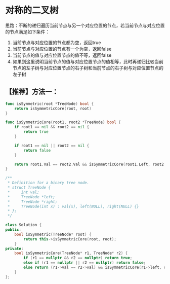 # 对称的二叉树

思路：不断的递归遍历当前节点与另一个对应位置的节点，若当前节点与对应位置的节点满足如下条件：

1. 当前节点与对应位置的节点都为空，返回true
2. 当前节点与对应位置的节点有一个为空，返回false
3. 当前节点的值与对应位置节点的值不等，返回false
4. 如果到这里说明当前节点的值与对应位置节点的值相等，此时再递归比较当前节点的左子树与对应位置节点的右子树和当前节点的右子树与对应位置节点的左子树

## 【推荐】方法一：

```go
func isSymmetric(root *TreeNode) bool {
	return isSymmetricCore(root, root)
}

func isSymmetricCore(root1, root2 *TreeNode) bool {
	if root1 == nil && root2 == nil {
		return true
	}

	if root1 == nil || root2 == nil {
		return false
	}

	return root1.Val == root2.Val && isSymmetricCore(root1.Left, root2.Right) && isSymmetricCore(root1.Right, root2.Left)
}

```

```c++
/**
 * Definition for a binary tree node.
 * struct TreeNode {
 *     int val;
 *     TreeNode *left;
 *     TreeNode *right;
 *     TreeNode(int x) : val(x), left(NULL), right(NULL) {}
 * };
 */

class Solution {
public:
    bool isSymmetric(TreeNode* root) {
        return this->isSymmetricCore(root, root);
    }
private:
    bool isSymmetricCore(TreeNode* r1, TreeNode* r2) {
        if (r1 == nullptr && r2 == nullptr) return true;
        else if (r1 == nullptr || r2 == nullptr) return false;
        else return (r1->val == r2->val) && isSymmetricCore(r1->left, r2->right) && isSymmetricCore(r1->right, r2->left);
    }
};
```